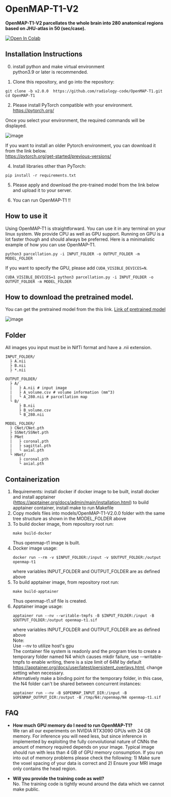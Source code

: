 # OpenMAP-T1-V2
**OpenMAP-T1-V2 parcellates the whole brain into 280 anatomical regions based on JHU-atlas in 50 (sec/case).**

[![Open In Colab](https://colab.research.google.com/assets/colab-badge.svg)](https://colab.research.google.com/drive/1fmfkxxZjChExnl5cHITYkNYgTu3MZ7Ql#scrollTo=xwZxyL5ewVNF)

## Installation Instructions
0. install python and make virtual environment<br>
python3.9 or later is recommended.

1. Clone this repository, and go into the repository:
```
git clone -b v2.0.0  https://github.com/radiology-code/OpenMAP-T1.git
cd OpenMAP-T1
```
2. Please install PyTorch compatible with your environment.<br>
https://pytorch.org/

Once you select your environment, the required commands will be displayed.

![image](media/PyTorch.png)

If you want to install an older Pytorch environment, you can download it from the link below.<br>
https://pytorch.org/get-started/previous-versions/

4.  Install libraries other than PyTorch:
```
pip install -r requirements.txt
```
5. Please apply and download the pre-trained model from the link below and upload it to your server.

6. You can run OpenMAP-T1 !!

## How to use it
Using OpenMAP-T1 is straightforward. You can use it in any terminal on your linux system. We provide CPU as well as GPU support. Running on GPU is a lot faster though and should always be preferred. Here is a minimalistic example of how you can use OpenMAP-T1.
```
python3 parcellation.py -i INPUT_FOLDER -o OUTPUT_FOLDER -m MODEL_FOLDER
```
If you want to specify the GPU, please add ```CUDA_VISIBLE_DEVICES=N```.
```
CUDA_VISIBLE_DEVICES=1 python3 parcellation.py -i INPUT_FOLDER -o OUTPUT_FOLDER -m MODEL_FOLDER
```

## How to download the pretrained model.
You can get the pretrained model from the this link.
[Link of pretrained model](https://forms.office.com/Pages/ResponsePage.aspx?id=OPSkn-axO0eAP4b4rt8N7Iz6VabmlEBIhG4j3FiMk75UQUxBMkVPTzlIQTQ1UEZJSFY1NURDNzRERC4u)

![image](media/Download_pretrained.png)

## Folder
All images you input must be in NifTi format and have a .nii extension.
```
INPUT_FOLDER/
  ├ A.nii
  ├ B.nii
  ├ *.nii

OUTPUT_FOLDER/
  ├ A/
  |   ├ A.nii # input image
  |   ├ A_volume.csv # volume information (mm^3)
  |   └ A_280.nii # parcellation map
  └ B/
      ├ B.nii
      ├ B_volume.csv
      └ B_280.nii

MODEL_FOLDER/
  ├ CNet/CNet.pth
  ├ SSNet/SSNet.pth
  ├ PNet
  |   ├ coronal.pth
  |   ├ sagittal.pth
  |   └ axial.pth
  └ HNet/
      ├ coronal.pth
      └ axial.pth
```
## Containerization
1. Requirements: install docker if docker image to be built, install docker and install apptainer (https://apptainer.org/docs/admin/main/installation.html) to build apptainer container, install make to run Makefile
2. Copy models files into models/OpenMAP-T1-V2.0.0 folder with the same tree structure as shown in the MODEL_FOLDER above
3. To build docker image, from repository root run:
   ```
   make build-docker
   ```
   Thus openmap-t1 image is built.
5. Docker image usage:
   ```
   docker run --rm -v $INPUT_FOLDER:/input -v $OUTPUT_FOLDER:/output openmap-t1
   ```
   where variables INPUT_FOLDER and OUTPUT_FOLDER are as defined above
7. To build apptainer image, from repository root run:
   ```
   make build-apptainer
   ```
   Thus openmap-t1.sif file is created.
8. Apptainer image usage:
   ```
   apptainer run --nv --writable-tmpfs -B $INPUT_FOLDER:/input -B $OUTPUT_FOLDER:/output openmap-t1.sif
   ```
   where variables INPUT_FOLDER and OUTPUT_FOLDER are as defined above<br>
   Note:<br>
   Use --nv to utilize host's gpu<br>
   The container file system is readonly and the program tries to create a temporary folder named N4 which causes mkdir failure, use --writable-tmpfs to enable writing, there is a size limit of 64M by default https://apptainer.org/docs/user/latest/persistent_overlays.html, change setting when necessary.<br>
   Alternatively make a binding point for the temporary folder, in this case, the N4 folder can't be shared between concurrent instances:
   ```
   apptainer run --nv -B $OPENMAP_INPUT_DIR:/input -B $OPENMAP_OUTPUT_DIR:/output -B /tmp/N4:/openmap/N4 openmap-t1.sif
   ```
## FAQ
* **How much GPU memory do I need to run OpenMAP-T1?** <br>
We ran all our experiments on NVIDIA RTX3090 GPUs with 24 GB memory. For inference you will need less, but since inference in implemented by exploiting the fully convolutional nature of CNNs the amount of memory required depends on your image. Typical image should run with less than 4 GB of GPU memory consumption. If you run into out of memory problems please check the following: 1) Make sure the voxel spacing of your data is correct and 2) Ensure your MRI image only contains the head region.

* **Will you provide the training code as well?** <br>
No. The training code is tightly wound around the data which we cannot make public.
